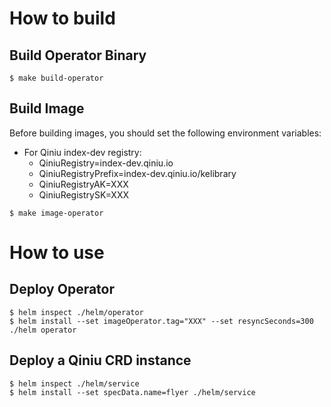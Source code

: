 # How to build
## Build Operator Binary

```shell
$ make build-operator
```

## Build Image

Before building images, you should set the following environment variables:

* For Qiniu index-dev registry:
  * QiniuRegistry=index-dev.qiniu.io
  * QiniuRegistryPrefix=index-dev.qiniu.io/kelibrary
  * QiniuRegistryAK=XXX
  * QiniuRegistrySK=XXX

```shell
$ make image-operator
```

# How to use
## Deploy Operator

```shell
$ helm inspect ./helm/operator
$ helm install --set imageOperator.tag="XXX" --set resyncSeconds=300 ./helm operator
```

## Deploy a Qiniu CRD instance

```shell
$ helm inspect ./helm/service
$ helm install --set specData.name=flyer ./helm/service
```
